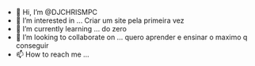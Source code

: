 - 👋 Hi, I’m @DJCHRISMPC
- 👀 I’m interested in ... Criar um site pela primeira vez
- 🌱 I’m currently learning ... do zero
- 💞️ I’m looking to collaborate on ... quero aprender e ensinar o maximo q conseguir
- 📫 How to reach me ... 

<!---
DJCHRISMPC/DJCHRISMPC is a ✨ special ✨ repository because its `README.md` (this file) appears on your GitHub profile.
You can click the Preview link to take a look at your changes.
--->
